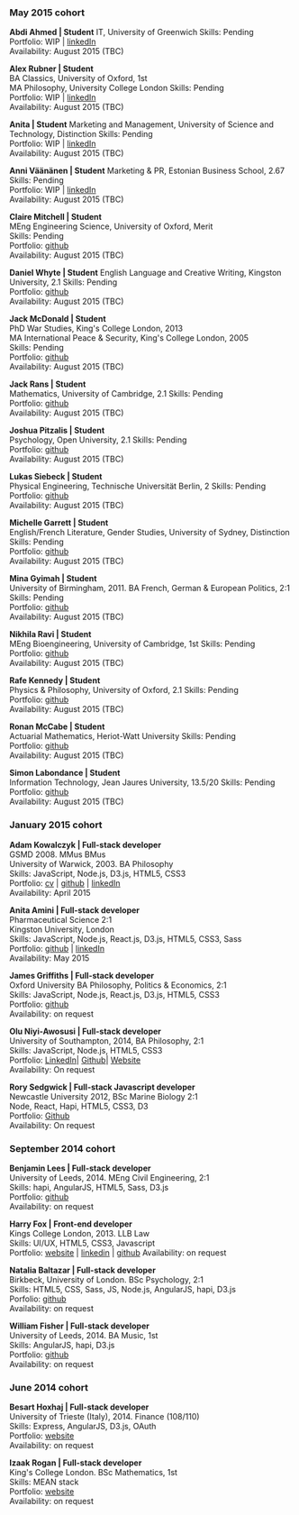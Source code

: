 
### May 2015 cohort  

**Abdi Ahmed | Student** 
IT, University of Greenwich
Skills: Pending   
Portfolio: WIP | [linkedIn](https://github.com/abdiahmed)  
Availability: August 2015 (TBC)  

**Alex Rubner | Student**  
BA Classics, University of Oxford, 1st  
MA Philosophy, University College London
Skills: Pending   
Portfolio: WIP | [linkedIn](https://uk.linkedin.com/in/alexrubner)  
Availability: August 2015 (TBC)  

**Anita  | Student** 
Marketing and Management, University of Science and Technology, Distinction
Skills: Pending   
Portfolio: WIP | [linkedIn](https://github.com/heron2014)  
Availability: August 2015 (TBC) 

**Anni Väänänen  | Student** 
Marketing & PR, Estonian Business School, 2.67
Skills: Pending   
Portfolio: WIP | [linkedIn](https://github.com/anniva)  
Availability: August 2015 (TBC) 

**Claire Mitchell | Student**  
MEng Engineering Science, University of Oxford, Merit    
Skills: Pending   
Portfolio: [github](https://github.com/nofootnotes)    
Availability: August 2015 (TBC)

**Daniel Whyte | Student** 
English Language and Creative Writing, Kingston University, 2.1
Skills: Pending   
Portfolio: [github](https://github.com/Danwhy)    
Availability: August 2015 (TBC)

**Jack McDonald | Student**  
PhD War Studies, King's College London, 2013  
MA International Peace & Security, King's College London, 2005  
Skills: Pending  
Portfolio: [github](https://github.com/jackpandas)    
Availability: August 2015 (TBC)  

**Jack Rans | Student**  
Mathematics, University of Cambridge, 2.1
Skills: Pending    
Portfolio: [github](https://github.com/jrans)    
Availability: August 2015 (TBC)

**Joshua Pitzalis | Student**  
Psychology, Open University, 2.1
Skills: Pending    
Portfolio: [github](https://github.com/joshpitzalis)    
Availability: August 2015 (TBC)

**Lukas Siebeck | Student**  
Physical Engineering, Technische Universität Berlin, 2
Skills: Pending    
Portfolio: [github](https://github.com/Lukars)    
Availability: August 2015 (TBC)

**Michelle Garrett | Student**  
English/French Literature, Gender Studies, University of Sydney, Distinction
Skills: Pending    
Portfolio: [github](https://github.com/msmichellegar)    
Availability: August 2015 (TBC)

**Mina Gyimah | Student**    
University of Birmingham, 2011. BA French, German & European Politics, 2:1    
Skills: Pending    
Portfolio: [github](https://github.com/minaorangina)    
Availability: August 2015 (TBC)

**Nikhila Ravi | Student**    
MEng Bioengineering, University of Cambridge, 1st
Skills: Pending    
Portfolio: [github](https://github.com/nikhilaravi)    
Availability: August 2015 (TBC)

**Rafe Kennedy | Student**    
Physics & Philosophy, University of Oxford, 2.1
Skills: Pending    
Portfolio: [github](https://github.com/rjmk)    
Availability: August 2015 (TBC)

**Ronan McCabe | Student**  
Actuarial Mathematics, Heriot-Watt University
Skills: Pending    
Portfolio: [github](https://github.com/wallcrawler)    
Availability: August 2015 (TBC)

**Simon Labondance | Student**    
Information Technology, Jean Jaures University, 13.5/20
Skills: Pending    
Portfolio: [github](https://github.com/SimonLab)    
Availability: August 2015 (TBC)

### January 2015 cohort

**Adam Kowalczyk  | Full-stack developer**     
GSMD 2008. MMus BMus   
University of Warwick, 2003. BA Philosophy   
Skills: JavaScript, Node.js, D3.js, HTML5, CSS3   
Portfolio: <a href="https://github.com/adamkowalczyk/cv">cv</a> | <a href="https://github.com/adamkowalczyk">github</a> | <a href="https://www.linkedin.com/in/kowalczykadam">linkedIn</a>    
Availability: April 2015

**Anita Amini | Full-stack developer**    
Pharmaceutical Science 2:1    
Kingston University, London    
Skills: JavaScript, Node.js, React.js, D3.js, HTML5, CSS3, Sass    
Portfolio: [github](https://github.com/Neats29) | [linkedIn](http://uk.linkedin.com/pub/anita-amini/53/464/707)    
Availability: May 2015

**James Griffiths | Full-stack developer**    
Oxford University BA Philosophy, Politics & Economics, 2:1    
Skills: JavaScript, Node.js, React.js, D3.js, HTML5, CSS3    
Portfolio: [github](https://github.com/MIJOTHY)    
Availability: on request

**Olu Niyi-Awosusi | Full-stack developer**    
University of Southampton, 2014, BA Philosophy, 2:1    
Skills: JavaScript, Node.js, HTML5, CSS3    
Portfolio: <a href="http://uk.linkedin.com/in/oluniyiawosusi">LinkedIn</a>| 
<a href="https://github.com/oluoluoxenfree">Github</a>| 
<a href="http://www.opentagclosetag.com/">Website</a>    
Availability: On request

**Rory Sedgwick | Full-stack Javascript developer**    
Newcastle University 2012, BSc Marine Biology 2:1  
Node, React, Hapi, HTML5, CSS3, D3  
Portfolio: <a href="https://github.com/rorysedgwick">Github</a>   
Availability: On request  

### September 2014 cohort

**Benjamin Lees	| Full-stack developer**    
University of Leeds, 2014.	MEng Civil Engineering, 2:1    
Skills: hapi, AngularJS, HTML5, Sass, D3.js    
Portfolio:   <a href="https://github.com/benjaminlees">github</a>    
Availability: on request

**Harry Fox |	Front-end developer**    
Kings College London, 2013.	LLB Law    
Skills: UI/UX, HTML5, CSS3, Javascript    
Portfolio:  <a href="http://harryfox.me" target="_blank">website</a> | <a href="https://uk.linkedin.com/pub/harry-fox/90/632/7b8/" target="_blank">linkedin</a> | <a href="https://github.com/harrygfox" target="_blank">github</a>
Availability: on request

**Natalia Baltazar |	Full-stack developer**    
Birkbeck, University of London.	BSc Psychology, 2:1    
Skills: HTML5, CSS, Sass, JS, Node.js, AngularJS, hapi, D3.js    
Porfolio: <a href="https://github.com/NataliaLKB">github</a>    
Availability: on request

**William Fisher |	Full-stack developer**    
University of Leeds, 2014.	BA Music, 1st    
Skills: AngularJS, hapi, D3.js    
Portfolio: <a href="https://github.com/FilWisher">github</a>    
Availability: on request

### June 2014 cohort

**Besart Hoxhaj	| Full-stack developer**    
University of Trieste (Italy), 2014.	Finance (108/110)    
Skills: Express, AngularJS, D3.js, OAuth    
Portfolio: <a href="http://www.bteamfc.co.uk">website</a>    
Availability: on request

**Izaak Rogan |	Full-stack developer**    
King's College London.	BSc Mathematics, 1st    
Skills: MEAN stack    
Portfolio: <a href="http://www.bteamfc.co.uk">website</a>    
Availability: on request
